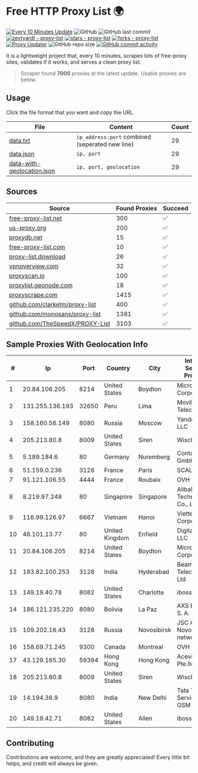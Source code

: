 
# Free HTTP Proxy List 🌍

[![Every 10 Minutes Update](https://github.com/mertguvencli/http-proxy-list/actions/workflows/main.yml/badge.svg?branch=main)](https://github.com/mertguvencli/http-proxy-list/actions/workflows/main.yml)
![GitHub](https://img.shields.io/github/license/mertguvencli/http-proxy-list)
![GitHub last commit](https://img.shields.io/github/last-commit/mertguvencli/http-proxy-list)
[![zevtyardt - proxy-list](https://img.shields.io/static/v1?label=zevtyardt&message=proxy-list&color=blue&logo=github)](https://github.com/zevtyardt/proxy-list "Go to GitHub repo")
[![stars - proxy-list](https://img.shields.io/github/stars/zevtyardt/proxy-list?style=social)](https://github.com/zevtyardt/proxy-list)
[![forks - proxy-list](https://img.shields.io/github/forks/zevtyardt/proxy-list?style=social)](https://github.com/zevtyardt/proxy-list)
[![Proxy Updater](https://github.com/zevtyardt/proxy-list/workflows/Proxy%20Updater/badge.svg)](https://github.com/zevtyardt/proxy-list/actions?query=workflow:"Proxy+Updater")
![GitHub repo size](https://img.shields.io/github/repo-size/zevtyardt/proxy-list)
[![GitHub commit activity](https://img.shields.io/github/commit-activity/m/zevtyardt/proxy-list?logo=commits)](https://github.com/zevtyardt/proxy-list/commits/main)

It is a lightweight project that, every 10 minutes, scrapes lots of free-proxy sites, validates if it works, and serves a clean proxy list.

> Scraper found **7000** proxies at the latest update. Usable proxies are below.

## Usage

Click the file format that you want and copy the URL.

|File|Content|Count|
|----|-------|-----|
|[data.txt](https://raw.githubusercontent.com/mertguvencli/http-proxy-list/main/proxy-list/data.txt)|`ip_address:port` combined (seperated new line)|29|
|[data.json](https://raw.githubusercontent.com/mertguvencli/http-proxy-list/main/proxy-list/data.json)|`ip, port`|29|
|[data-with-geolocation.json](https://raw.githubusercontent.com/mertguvencli/http-proxy-list/main/proxy-list/data-with-geolocation.json)|`ip, port, geolocation`|29|

## Sources

|Source|Found Proxies|Succeed|
|------|-------------|-------|
|[free-proxy-list.net](https://free-proxy-list.net)|300|✅|
|[us-proxy.org](https://www.us-proxy.org)|200|✅|
|[proxydb.net](http://proxydb.net)|15|✅|
|[free-proxy-list.com](https://free-proxy-list.com/?page=&port=&type%5B%5D=http&type%5B%5D=https&up_time=0&search=Search)|10|✅|
|[proxy-list.download](https://www.proxy-list.download/HTTP)|26|✅|
|[vpnoverview.com](https://vpnoverview.com/privacy/anonymous-browsing/free-proxy-servers)|32|✅|
|[proxyscan.io](https://www.proxyscan.io)|100|✅|
|[proxylist.geonode.com](https://proxylist.geonode.com/api/proxy-list?limit=300&page=1&sort_by=lastChecked&sort_type=desc&protocols=http,https)|18|✅|
|[proxyscrape.com](https://api.proxyscrape.com/v2/?request=displayproxies&protocol=http&timeout=10000&country=all&ssl=all&anonymity=all)|1415|✅|
|[github.com/clarketm/proxy-list](https://raw.githubusercontent.com/clarketm/proxy-list/master/proxy-list-raw.txt)|400|✅|
|[github.com/monosans/proxy-list](https://raw.githubusercontent.com/monosans/proxy-list/main/proxies/http.txt)|1381|✅|
|[github.com/TheSpeedX/PROXY-List](https://raw.githubusercontent.com/TheSpeedX/PROXY-List/master/http.txt)|3103|✅|


## Sample Proxies With Geolocation Info

|#|Ip|Port|Country|City|Internet Service Provider|
|-|--|----|-------|----|-------------------------|
|1|20.84.106.205|8214|United States|Boydton|Microsoft Corporation|
|2|131.255.136.193|32650|Peru|Lima|Movilmax Telecom S.A|
|3|158.160.56.149|8080|Russia|Moscow|Yandex.Cloud LLC|
|4|205.213.80.8|8009|United States|Siren|WiscNet|
|5|5.189.184.6|80|Germany|Nuremberg|Contabo GmbH|
|6|51.159.0.236|3128|France|Paris|SCALEWAY|
|7|91.121.106.55|4444|France|Roubaix|OVH SAS|
|8|8.219.97.248|80|Singapore|Singapore|Alibaba (US) Technology Co., Ltd.|
|9|116.99.126.97|6667|Vietnam|Hanoi|Viettel Corporation|
|10|46.101.13.77|80|United Kingdom|Enfield|DigitalOcean, LLC|
|11|20.84.106.205|8214|United States|Boydton|Microsoft Corporation|
|12|183.82.100.253|3128|India|Hyderabad|Beam Telecom Pvt Ltd|
|13|149.19.40.78|8082|United States|Charlotte|iboss, inc|
|14|186.121.235.220|8080|Bolivia|La Paz|AXS Bolivia S. A.|
|15|109.202.16.43|3128|Russia|Novosibirsk|JSC Avantel. Novosibirsk network|
|16|158.69.71.245|9300|Canada|Montreal|OVH SAS|
|17|43.129.165.30|59394|Hong Kong|Hong Kong|Aceville Pte.ltd|
|18|205.213.80.8|8009|United States|Siren|WiscNet|
|19|14.194.38.9|8080|India|New Delhi|Tata Tele Services GSM|
|20|149.19.42.71|8082|United States|Allen|iboss, inc|



## Contributing

Contributions are welcome, and they are greatly appreciated! Every
little bit helps, and credit will always be given.


